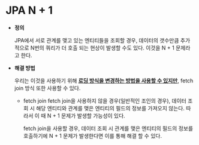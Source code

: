# JPA N + 1


- **정의**

	JPA에서 서로 관계를 맺고 있는 엔티티들을 조회할 경우, 데이터의 갯수만큼 추가적으로 N번의 쿼리가 더 호출 되는 현상이 발생할 수도 있다. 
	이것을 N + 1 문제라고 한다.
	
- **해결 방법**

	우리는 이것을 사용하기 위해 **[로딩 방식을 변경하는 방법을 사용할 수 있지만](https://github.com/ryums12/TIL/blob/master/Java/JPA/Eager%2CLazy.md)**,
	fetch join 방식 또한 사용할 수 있다.
	
	- fetch join
		fetch join을 사용하지 않을 경우(일반적인 조인의 경우),
		데이터 조회 시 해당 엔티티와 관계를 맺은 엔티티의 필드의 정보를 가져오지 않는다. 
		따라서 이 때 N + 1 문제가 발생할 가능성이 있다.
        
		fetch join을 사용할 경우,
		데이터 조회 시 관계를 맺은 엔티티의 필드의 정보를 호출하기에
		N + 1 문제가 발생한다면 이를 통해 해결 할 수 있다.
